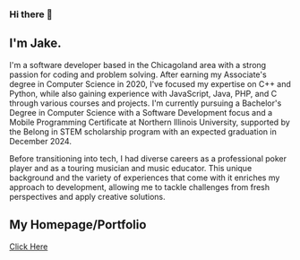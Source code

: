 ### Hi there 👋

## I'm Jake. 
I'm a software developer based in the Chicagoland area with a strong passion for coding and problem solving. After earning my Associate's degree in Computer Science in 2020, I've focused my expertise on C++ and Python, while also gaining experience with JavaScript, Java, PHP, and C through various courses and projects. I'm currently pursuing a Bachelor's Degree in Computer Science with a Software Development focus and a Mobile Programming Certificate at Northern Illinois University, supported by the Belong in STEM scholarship program with an expected graduation in December 2024.

Before transitioning into tech, I had diverse careers as a professional poker player and as a touring musician and music educator. This unique background and the variety of experiences that come with it enriches my approach to development, allowing me to tackle challenges from fresh perspectives and apply creative solutions. 

## My Homepage/Portfolio
[Click Here](http://fitzentoaster.github.io)
